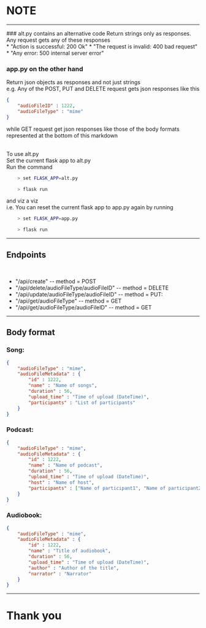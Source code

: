 # NOTE
<hr>
### alt.py contains an alternative code
Return strings only as responses. Any request gets any of these responses <br>
*   "Action is successful: 200 Ok"
*   "The request is invalid: 400 bad request"
*   "Any error: 500 internal server error"

### app.py on the other hand 
Return json objects as responses and not just strings <br>
e.g. Any of the POST, PUT and DELETE request gets json responses like this
```json
{
    "audioFileID" : 1222,
    "audioFileType" : "mime"
}
```
while GET request get json responses like those of the 
body formats represented at the bottom of this markdown <br>

<br>
To use alt.py <br>
Set the current flask app to alt.py <br>
Run the command <br>

```bash
    > set FLASK_APP=alt.py
```
```bash
    > flask run
```

and viz a viz <br>
i.e. You can reset the current flask app to app.py again by running <br>

```bash
    > set FLASK_APP=app.py
```
```bash
    > flask run
```

<hr>

## Endpoints
<br>

*   "/api/create"   --  method = POST
*   "/api/delete/audioFileType/audioFileID" --  method = DELETE
*   "/api/update/audioFileType/audioFileID" --  method = PUT:
*   "/api/get/audioFileType"  --  method = GET
*   "/api/get/audioFileType/audioFileID"    --  method = GET

<hr>

## Body format
### Song:
```json
{
    "audioFileType" : "mime",
    "audioFileMetadata" : {
        "id" : 1222,
        "name" : "Name of songs",
        "duration" : 56,
        "upload_time" : "Time of upload (DateTime)",
        "participants" : "List of participants"
    }
}
```

### Podcast:
```json
{
    "audioFileType" : "mime",
    "audioFileMetadata" : {
        "id" : 1222,
        "name" : "Name of podcast",
        "duration" : 56,
        "upload_time" : "Time of upload (DateTime)",
        "host" : "Name of host",
        "participants" : ["Name of participant1", "Name of participant2", "..."]
    }
}
```

### Audiobook:
```json
{
    "audioFileType" : "mime",
    "audioFileMetadata" : {
        "id" : 1222,
        "name" : "Title of audiobook",
        "duration" : 56,
        "upload_time" : "Time of upload (DateTime)",
        "author" : "Author of the title",
        "narrator" : "Narrator"
    }
}
```
<hr>

# Thank you